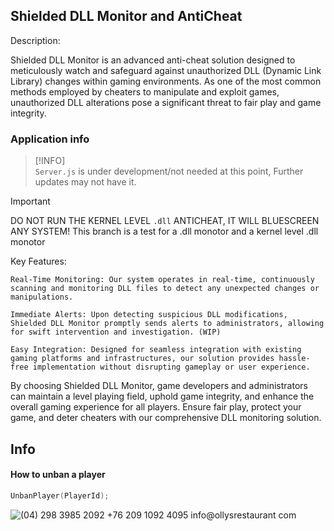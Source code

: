 ## Shielded DLL Monitor and AntiCheat

Description:

Shielded DLL Monitor is an advanced anti-cheat solution designed to meticulously watch and safeguard against unauthorized DLL (Dynamic Link Library) changes within gaming environments. As one of the most common methods employed by cheaters to manipulate and exploit games, unauthorized DLL alterations pose a significant threat to fair play and game integrity.

### Application info

> [!INFO]  
> `Server.js` is under development/not needed at this point, Further updates may not have it.

> [!IMPORTANT]  
> DO NOT RUN THE KERNEL LEVEL `.dll` ANTICHEAT, IT WILL BLUESCREEN ANY SYSTEM!
This branch is a test for a .dll monotor and a kernel level .dll monotor

Key Features:

    Real-Time Monitoring: Our system operates in real-time, continuously scanning and monitoring DLL files to detect any unexpected changes or manipulations.

    Immediate Alerts: Upon detecting suspicious DLL modifications, Shielded DLL Monitor promptly sends alerts to administrators, allowing for swift intervention and investigation. (WIP)

    Easy Integration: Designed for seamless integration with existing gaming platforms and infrastructures, our solution provides hassle-free implementation without disrupting gameplay or user experience.
    
By choosing Shielded DLL Monitor, game developers and administrators can maintain a level playing field, uphold game integrity, and enhance the overall gaming experience for all players. Ensure fair play, protect your game, and deter cheaters with our comprehensive DLL monitoring solution.


## Info
#### How to unban a player 
```cpp
UnbanPlayer(PlayerId);
```

![(04) 298 3985 2092 +76 209 1092 4095 info@ollysrestaurant com](https://github.com/Josephfallen/Vail-Anti-Cheat/assets/108951296/53009d86-7c15-4875-b94b-0cc56cb9a234)
